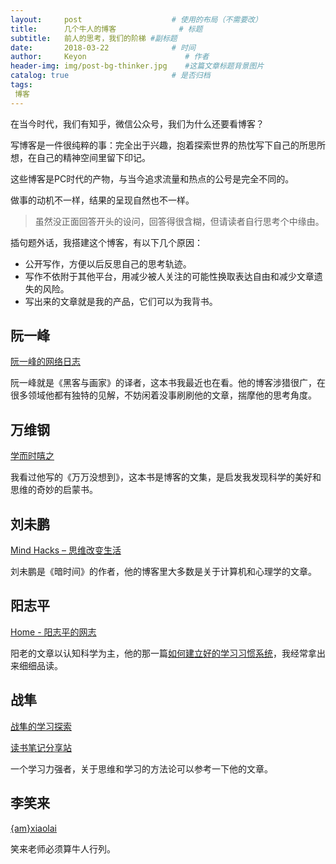 ```yaml
---
layout:     post                    # 使用的布局（不需要改）
title:      几个牛人的博客              # 标题 
subtitle:   前人的思考，我们的阶梯 #副标题
date:       2018-03-22              # 时间
author:     Keyon                      # 作者
header-img: img/post-bg-thinker.jpg    #这篇文章标题背景图片
catalog: true                       # 是否归档
tags:
 博客
---
```


在当今时代，我们有知乎，微信公众号，我们为什么还要看博客？

写博客是一件很纯粹的事：完全出于兴趣，抱着探索世界的热忱写下自己的所思所想，在自己的精神空间里留下印记。

这些博客是PC时代的产物，与当今追求流量和热点的公号是完全不同的。

做事的动机不一样，结果的呈现自然也不一样。

> 虽然没正面回答开头的设问，回答得很含糊，但请读者自行思考个中缘由。

插句题外话，我搭建这个博客，有以下几个原因：

* 公开写作，方便以后反思自己的思考轨迹。
* 写作不依附于其他平台，用减少被人关注的可能性换取表达自由和减少文章遗失的风险。
* 写出来的文章就是我的产品，它们可以为我背书。

## 阮一峰

[阮一峰的网络日志](http://www.ruanyifeng.com/blog/)

阮一峰就是《黑客与画家》的译者，这本书我最近也在看。他的博客涉猎很广，在很多领域他都有独特的见解，不妨闲着没事刷刷他的文章，揣摩他的思考角度。

## 万维钢

[学而时嘻之](https://www.geekonomics10000.com)

我看过他写的《万万没想到》，这本书是博客的文集，是启发我发现科学的美好和思维的奇妙的启蒙书。

## 刘未鹏

[Mind Hacks – 思维改变生活](http://mindhacks.cn/?dt_dapp=1)

刘未鹏是《暗时间》的作者，他的博客里大多数是关于计算机和心理学的文章。

## 阳志平

[Home - 阳志平的网志](http://www.yangzhiping.com)

阳老的文章以认知科学为主，他的那一篇[如何建立好的学习习惯系统](http://www.yangzhiping.com/psy/EstablishLearningSystem.html)，我经常拿出来细细品读。

## 战隼

[战隼的学习探索](http://www.read.org.cn/)

[读书笔记分享站](http://www.write.org.cn/)

一个学习力强者，关于思维和学习的方法论可以参考一下他的文章。

## 李笑来

[{am}xiaolai](http://lixiaolai.com/)

笑来老师必须算牛人行列。